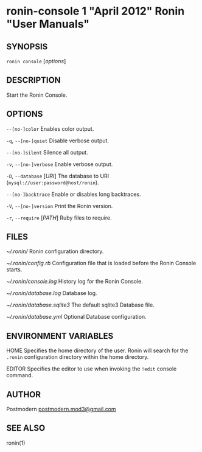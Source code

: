 # ronin-console 1 "April 2012" Ronin "User Manuals"

## SYNOPSIS

`ronin console` [*options*]

## DESCRIPTION

Start the Ronin Console.

## OPTIONS

`--[no-]color`
  Enables color output.

`-q`, `--[no-]quiet`
  Disable verbose output.

`--[no-]silent`
  Silence all output.

`-v`, `--[no-]verbose`
  Enable verbose output.

`-D`, `--database` [*URI*]
  The database to URI (`mysql://user:password@host/ronin`).

`--[no-]backtrace`
  Enable or disables long backtraces.

`-V`, `--[no-]version`
  Print the Ronin version.

`-r`, `--require` [*PATH*]
  Ruby files to require.

## FILES

*~/.ronin/*
  Ronin configuration directory.

*~/.ronin/config.rb*
  Configuration file that is loaded before the Ronin Console starts.

*~/.ronin/console.log*
  History log for the Ronin Console.

*~/.ronin/database.log*
  Database log.

*~/.ronin/database.sqlite3*
  The default sqlite3 Database file.

*~/.ronin/database.yml*
  Optional Database configuration.

## ENVIRONMENT VARIABLES

HOME
  Specifies the home directory of the user. Ronin will search for the `.ronin`
  configuration directory within the home directory.

EDITOR
  Specifies the editor to use when invoking the `!edit` console command.

## AUTHOR

Postmodern <postmodern.mod3@gmail.com>

## SEE ALSO

ronin(1)
